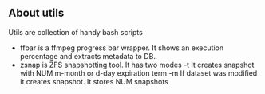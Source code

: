 ## About utils
Utils are collection of handy bash scripts

- ffbar is a ffmpeg progress bar wrapper. It shows an execution percentage and extracts metadata to DB.
- zsnap is ZFS snapshotting tool. It has two modes
        -t It creates snapshot with NUM m-month or d-day expiration term
        -m If dataset was modified it creates snapshot. It stores NUM snapshots
